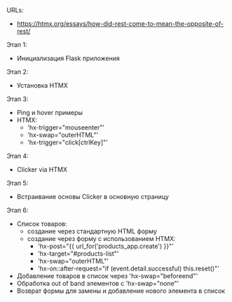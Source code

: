 URLs:
- https://htmx.org/essays/how-did-rest-come-to-mean-the-opposite-of-rest/

Этап 1:
- Инициализация Flask приложения

Этап 2:
- Установка HTMX

Этап 3:
- Ping и hover примеры
- HTMX:
  - 'hx-trigger="mouseenter"'
  - 'hx-swap="outerHTML"'
  - 'hx-trigger="click[ctrlKey]"'

Этап 4:
- Clicker via HTMX

Этап 5:
- Встраивание основы Clicker в основную страницу

Этап 6:
- Список товаров:
  - создание через стандартную HTML форму
  - создание через форму с использованием HTMX:
    - 'hx-post="{{ url_for('products_app.create') }}"'
    - 'hx-target="#products-list"'
    - 'hx-swap="outerHTML"'
    - 'hx-on::after-request="if (event.detail.successful) this.reset()"'
- Добавление товаров в список через 'hx-swap="beforeend"'
- Обработка out of band элементов с 'hx-swap="none"'
- Возврат формы для замены и добавление нового элемента в список